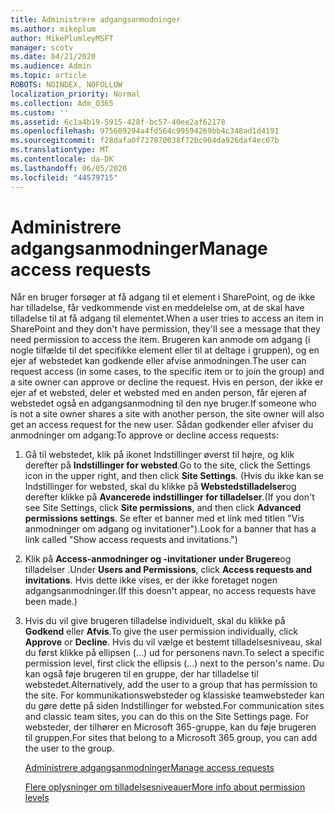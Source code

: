 ```yaml
---
title: Administrere adgangsanmodninger
ms.author: mikeplum
author: MikePlumleyMSFT
manager: scotv
ms.date: 04/21/2020
ms.audience: Admin
ms.topic: article
ROBOTS: NOINDEX, NOFOLLOW
localization_priority: Normal
ms.collection: Adm_O365
ms.custom: ''
ms.assetid: 6c1a4b19-5915-428f-bc57-40ee2af62178
ms.openlocfilehash: 975609294a4fd564c99594269bb4c348ad1d4191
ms.sourcegitcommit: f28dafa0f727870038f72bc904da926daf4ec07b
ms.translationtype: MT
ms.contentlocale: da-DK
ms.lasthandoff: 06/05/2020
ms.locfileid: "44579715"
---
```

# <a name="manage-access-requests"></a><span data-ttu-id="d38bd-102">Administrere adgangsanmodninger</span><span class="sxs-lookup"><span data-stu-id="d38bd-102">Manage access requests</span></span>

<span data-ttu-id="d38bd-103">Når en bruger forsøger at få adgang til et element i SharePoint, og de ikke har tilladelse, får vedkommende vist en meddelelse om, at de skal have tilladelse til at få adgang til elementet.</span><span class="sxs-lookup"><span data-stu-id="d38bd-103">When a user tries to access an item in SharePoint and they don't have permission, they'll see a message that they need permission to access the item.</span></span> <span data-ttu-id="d38bd-104">Brugeren kan anmode om adgang (i nogle tilfælde til det specifikke element eller til at deltage i gruppen), og en ejer af webstedet kan godkende eller afvise anmodningen.</span><span class="sxs-lookup"><span data-stu-id="d38bd-104">The user can request access (in some cases, to the specific item or to join the group) and a site owner can approve or decline the request.</span></span> <span data-ttu-id="d38bd-105">Hvis en person, der ikke er ejer af et websted, deler et websted med en anden person, får ejeren af webstedet også en adgangsanmodning til den nye bruger.</span><span class="sxs-lookup"><span data-stu-id="d38bd-105">If someone who is not a site owner shares a site with another person, the site owner will also get an access request for the new user.</span></span> <span data-ttu-id="d38bd-106">Sådan godkender eller afviser du anmodninger om adgang:</span><span class="sxs-lookup"><span data-stu-id="d38bd-106">To approve or decline access requests:</span></span>
  
1. <span data-ttu-id="d38bd-107">Gå til webstedet, klik på ikonet Indstillinger øverst til højre, og klik derefter på **Indstillinger for websted**.</span><span class="sxs-lookup"><span data-stu-id="d38bd-107">Go to the site, click the Settings icon in the upper right, and then click **Site Settings**.</span></span> <span data-ttu-id="d38bd-108">(Hvis du ikke kan se Indstillinger for websted, skal du klikke på **Webstedstilladelser**og derefter klikke på **Avancerede indstillinger for tilladelser**.</span><span class="sxs-lookup"><span data-stu-id="d38bd-108">(If you don't see Site Settings, click **Site permissions**, and then click **Advanced permissions settings**.</span></span> <span data-ttu-id="d38bd-109">Se efter et banner med et link med titlen "Vis anmodninger om adgang og invitationer").</span><span class="sxs-lookup"><span data-stu-id="d38bd-109">Look for a banner that has a link called "Show access requests and invitations.")</span></span>
    
2. <span data-ttu-id="d38bd-110">Klik på **Access-anmodninger og -invitationer** **under Brugere**og tilladelser .</span><span class="sxs-lookup"><span data-stu-id="d38bd-110">Under **Users and Permissions**, click **Access requests and invitations**.</span></span> <span data-ttu-id="d38bd-111">Hvis dette ikke vises, er der ikke foretaget nogen adgangsanmodninger.</span><span class="sxs-lookup"><span data-stu-id="d38bd-111">(If this doesn't appear, no access requests have been made.)</span></span>
    
3. <span data-ttu-id="d38bd-112">Hvis du vil give brugeren tilladelse individuelt, skal du klikke på **Godkend** eller **Afvis**.</span><span class="sxs-lookup"><span data-stu-id="d38bd-112">To give the user permission individually, click **Approve** or **Decline**.</span></span> <span data-ttu-id="d38bd-113">Hvis du vil vælge et bestemt tilladelsesniveau, skal du først klikke på ellipsen (...) ud for personens navn.</span><span class="sxs-lookup"><span data-stu-id="d38bd-113">To select a specific permission level, first click the ellipsis (...) next to the person's name.</span></span> <span data-ttu-id="d38bd-114">Du kan også føje brugeren til en gruppe, der har tilladelse til webstedet.</span><span class="sxs-lookup"><span data-stu-id="d38bd-114">Alternatively, add the user to a group that has permission to the site.</span></span> <span data-ttu-id="d38bd-115">For kommunikationswebsteder og klassiske teamwebsteder kan du gøre dette på siden Indstillinger for websted.</span><span class="sxs-lookup"><span data-stu-id="d38bd-115">For communication sites and classic team sites, you can do this on the Site Settings page.</span></span> <span data-ttu-id="d38bd-116">For websteder, der tilhører en Microsoft 365-gruppe, kan du føje brugeren til gruppen.</span><span class="sxs-lookup"><span data-stu-id="d38bd-116">For sites that belong to a Microsoft 365 group, you can add the user to the group.</span></span>
    
    [<span data-ttu-id="d38bd-117">Administrere adgangsanmodninger</span><span class="sxs-lookup"><span data-stu-id="d38bd-117">Manage access requests </span></span>](https://go.microsoft.com/fwlink/?linkid=2008747)
    
    [<span data-ttu-id="d38bd-118">Flere oplysninger om tilladelsesniveauer</span><span class="sxs-lookup"><span data-stu-id="d38bd-118">More info about permission levels</span></span>](https://go.microsoft.com/fwlink/?linkid=867071)
    

